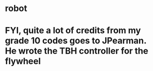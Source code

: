 # robot
# FYI, quite a lot of credits from my grade 10 codes goes to JPearman. He wrote the TBH controller for the flywheel
